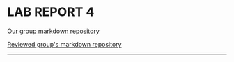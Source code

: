 # LAB REPORT 4

[Our group markdown repository](https://github.com/NuojinliXu/markdown-parser)

[Reviewed group's markdown repository](https://github.com/NLChung9/markdown-parser)

---


